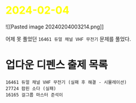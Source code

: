 # <span style="color:yellow">2024-02-04</span>

![[Pasted image 20240204003214.png]]

어제 못 풀었던 ``16461 듀얼 채널 VHF 무전기`` 문제를 풀었다.



# 업다운 디펜스 출제 목록
```
16461 듀얼 채널 VHF 무전기 (실패 후 해결 - 시뮬레이션)
27724 팝핀 소다 (실패)
16165 걸그룹 마스터 준석이
```

